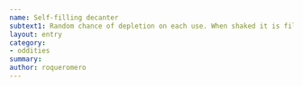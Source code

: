 ```yaml
---
name: Self-filling decanter
subtext1: Random chance of depletion on each use. When shaked it is filled with 2 liters (1 liter per turn) of. 1 beer 2 acid 3 blood 4 wine 5 liquor 6 oil 7 fuel 8 snot 9 urine 10 absinthe 11 whisky 12 water.
layout: entry
category:
- oddities
summary: 
author: roqueromero
---
```

